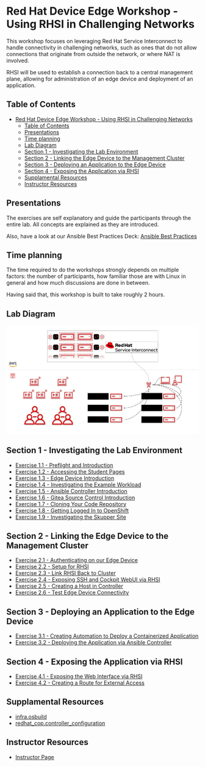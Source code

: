 # Red Hat Device Edge Workshop - Using RHSI in Challenging Networks

This workshop focuses on leveraging Red Hat Service Interconnect to handle connectivity in challenging networks, such as ones that do not allow connections that originate from outside the network, or where NAT is involved.

RHSI will be used to establish a connection back to a central management plane, allowing for administration of an edge device and deployment of an application.

## Table of Contents

- [Red Hat Device Edge Workshop - Using RHSI in Challenging Networks](#red-hat-device-edge-workshop---using-rhsi-in-challenging-networks)
  - [Table of Contents](#table-of-contents)
  - [Presentations](#presentations)
  - [Time planning](#time-planning)
  - [Lab Diagram](#lab-diagram)
  - [Section 1 - Investigating the Lab Environment](#section-1---investigating-the-lab-environment)
  - [Section 2 - Linking the Edge Device to the Management Cluster](#section-2---linking-the-edge-device-to-the-management-cluster)
  - [Section 3 - Deploying an Application to the Edge Device](#section-3---deploying-an-application-to-the-edge-device)
  - [Section 4 - Exposing the Application via RHSI](#section-4---exposing-the-application-via-rhsi)
  - [Supplamental Resources](#supplamental-resources)
  - [Instructor Resources](#instructor-resources)

## Presentations

The exercises are self explanatory and guide the participants through the entire lab. All concepts are explained as they are introduced.

Also, have a look at our Ansible Best Practices Deck:
[Ansible Best Practices](../../decks/ansible_best_practices.pdf)

## Time planning

The time required to do the workshops strongly depends on multiple factors: the number of participants, how familiar those are with Linux in general and how much discussions are done in between.

Having said that, this workshop is built to take roughly 2 hours.

## Lab Diagram

![Lab Diagram](images/architecture.jpg)

## Section 1 - Investigating the Lab Environment

* [Exercise 1.1 - Preflight and Introduction](1.1-preflight)
* [Exercise 1.2 - Accessing the Student Pages](1.2-student-pages)
* [Exercise 1.3 - Edge Device Introduction](1.3-edge-device-intro)
* [Exercise 1.4 - Investigating the Example Workload](1.4-application-intro)
* [Exercise 1.5 - Ansible Controller Introduction](1.5-controller-intro)
* [Exercise 1.6 - Gitea Source Control Introduction](1.6-gitea-intro)
* [Exercise 1.7 - Cloning Your Code Repository](1.7-coding-intro)
* [Exercise 1.8 - Getting Logged In to OpenShift](1.8-ocp-login)
* [Exercise 1.9 - Investigating the Skupper Site](1.9-rhsi-intro)

## Section 2 - Linking the Edge Device to the Management Cluster
* [Exercise 2.1 - Authenticating on our Edge Device](2.1-oc-auth)
* [Exercise 2.2 - Setup for RHSI](2.2-setup-for-rhsi)
* [Exercise 2.3 - Link RHSI Back to Cluster](2.3-link-rhsi)
* [Exercise 2.4 - Exposing SSH and Cockpit WebUI via RHSI](2.4-expose-ssh-cockpit)
* [Exercise 2.5 - Creating a Host in Controller](2.5-controller-host)
* [Exercise 2.6 - Test Edge Device Connectivity](2.6-test-connectivity)

## Section 3 - Deploying an Application to the Edge Device
* [Exercise 3.1 - Creating Automation to Deploy a Containerized Application](3.1-containerized-app-automation)
* [Exercise 3.2 - Deploying the Application via Ansible Controller](3.2-deploying-the-app)

## Section 4 - Exposing the Application via RHSI
* [Exercise 4.1 - Exposing the Web Interface via RHSI](4.1-expose-app-webui)
* [Exercise 4.2 - Creating a Route for External Access](4.2-create-route-for-app-webui)

## Supplamental Resources
* [infra.osbuild](https://github.com/redhat-cop/infra.osbuild)
* [redhat_cop.controller_configuration](https://github.com/redhat-cop/controller_configuration)

## Instructor Resources
* [Instructor Page](instructor)
